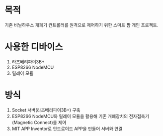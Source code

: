 # 목적
기존 비닐하우스 개폐기 컨트롤러를 원격으로 제어하기 위한 스마트 팜 개인 프로젝트.

# 사용한 디바이스
1. 라즈베리파이3B+
2. ESP8266 NodeMCU
3. 릴레이 모듈

# 방식
1. Socket 서버(라즈베리파이3B+) 구축
2. ESP8266 NodeMCU와 릴레이 모듈을 활용해 기존 개폐장치의 전자접촉기(Magnetic Connect)를 제어
3. MIT APP Inventor로 안드로이드 APP을 만들어 서버와 연결
